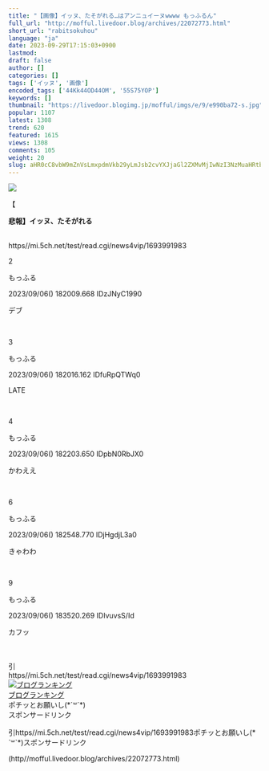 ```yaml
---
title: "【画像】イッヌ、たそがれる…はアンニュイーヌwwww もっふるん"
full_url: "http://mofful.livedoor.blog/archives/22072773.html"
short_url: "rabitsokuhou"
language: "ja"
date: 2023-09-29T17:15:03+0900
lastmod: 
draft: false
author: []
categories: []
tags: ['イッヌ', '画像']
encoded_tags: ['44Kk44OD44OM', '55S75YOP']
keywords: []
thumbnail: "https://livedoor.blogimg.jp/mofful/imgs/e/9/e990ba72-s.jpg"
popular: 1107
latest: 1308
trend: 620
featured: 1615
views: 1308
comments: 105
weight: 20
slug: aHR0cC8vbW9mZnVsLmxpdmVkb29yLmJsb2cvYXJjaGl2ZXMvMjIwNzI3NzMuaHRtbA==
---
```


![](https://livedoor.blogimg.jp/mofful/imgs/e/9/e990ba72-s.jpg)

<div><p><p>【</p><b><p>悲報】イッヌ、たそがれる</p></b><br> https//mi.5ch.net/test/read.cgi/news4vip/1693991983</p><p class='t_h'>2 <p>もっふる</p> <p> 2023/09/06() 182009.668 IDzJNyC1990</p></p> <p class='t_b'> デブ </p><br> <p class='t_h'>3 <p>もっふる</p> <p> 2023/09/06() 182016.162 IDfuRpQTWq0</p></p> <p class='t_b'> LATE </p><br> <p class='t_h'>4 <p>もっふる</p> <p> 2023/09/06() 182203.650 IDpbN0RbJX0</p></p> <p class='t_b'> かわええ </p><br> <p class='t_h'>6 <p>もっふる</p> <p> 2023/09/06() 182548.770 IDjHgdjL3a0</p></p> <p class='t_b'> きゃわわ</p><br> <p class='t_h'>9 <p>もっふる</p> <p> 2023/09/06() 183520.269 IDIvuvsS/Id</p></p> <p class='t_b'> カフッ </p><br> <br>引<br>https//mi.5ch.net/test/read.cgi/news4vip/1693991983<br><a href='//blog.with2.net/link/?2036932'><img title='ブログランキング' src='https//blog.with2.net/img/banner/banner_21.gif'></a><br><a href='//blog.with2.net/link/?2036932'>ブログランキング</a><br>ポチッとお願いし(*´꒳`*)<br>スポンサードリンク<br><img alt='' src='https//www11.a8.net/0.gif?a8mat=3BDUGQ+4RHMA+2HOM+BS629' height='1' width='1' border='0'> <p>引https//mi.5ch.net/test/read.cgi/news4vip/1693991983ポチッとお願いし(*´꒳`*)スポンサードリンク</p></div>

(http//mofful.livedoor.blog/archives/22072773.html)
